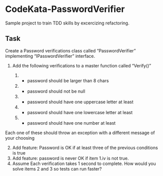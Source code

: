 # CodeKata-PasswordVerifier

Sample project to train TDD skills by excercizing refactoring.

## Task

Create a Password verifications class called “PasswordVerifier” implementing “IPasswordVerifier” interface.

1. Add the following verifications to a master function called “Verify()”

   1. - password should be larger than 8 chars
   2. - password should not be null
   3. - password should have one uppercase letter at least
   4. - password should have one lowercase letter at least
   5. - password should have one number at least

 Each one of these should throw an exception with a different message of your choosing

2. Add feature: Password is OK if at least three of the previous conditions is true
3. Add feature: password is never OK if item 1.iv is not true.
4. Assume Each verification takes 1 second to complete. How would you solve  items 2 and 3  so tests can run faster?
